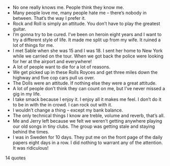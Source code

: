  - No one really knows me. People think they know me.
 - Many people love me, many people hate me – there’s nobody in between. That’s the way I prefer it.
 - Rock and Roll is simply an attitude. You don’t have to play the greatest guitar.
 - I’m gonna try to be cured. I’ve been on heroin eight years and I want to try a different style of life. It made me split up from my wife. It ruined a lot of things for me.
 - I met Sable when she was 15 and I was 18. I sent her home to New York while we carried on the tour. When we got back the police were looking for her at the airport and everywhere!
 - A lot of people want to die for a lot of reasons.
 - We get picked up in these Rolls Royces and get three miles down the highway and five cop cars pull us over.
 - The Dolls were an attitude. If nothing else they were a great attitude.
 - A lot of people don’t think they can count on me, but I’ve never missed a gig in my life.
 - I take smack because I enjoy it. I enjoy all it makes me feel. I don’t do it to be in with the in crowd. I can rock out with it.
 - I wouldn’t change a thing – except my bank balance.
 - The only technical things I know are treble, volume and reverb, that’s all.
 - Me and Jerry left because we felt we weren’t getting anywhere playing our old songs in tiny clubs. The group was getting stale and staying behind the times.
 - I was in Sweden for 10 days. They put me on the front page of the daily papers eight days in a row. I did nothing to warrant any of the attention. It was ridiculous!

14 quotes